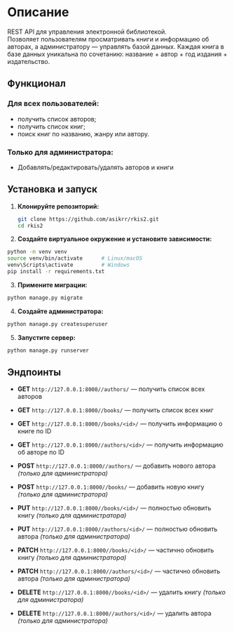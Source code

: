 # Описание
REST API для управления электронной библиотекой.  
Позволяет пользователям просматривать книги и информацию об авторах, а администратору — управлять базой данных.
Каждая книга в базе данных уникальна по сочетанию: название + автор + год издания + издательство.

## Функционал

### Для всех пользователей:
- получить список авторов;
- получить список книг;
- поиск книг по названию, жанру или автору.

### Только для администратора:
- Добавлять/редактировать/удалять авторов и книги

## Установка и запуск

1. **Клонируйте репозиторий:**
   ```bash
   git clone https://github.com/asikrr/rkis2.git
   cd rkis2
   ```
2. **Создайте виртуальное окружение и установите зависимости:**
  ```bash
  python -m venv venv
  source venv/bin/activate      # Linux/macOS
  venv\Scripts\activate         # Windows
  pip install -r requirements.txt
  ```
3. **Примените миграции:**
  ```bash
  python manage.py migrate
  ```
4. **Создайте администратора:**
  ```bash
  python manage.py createsuperuser
  ```
5. **Запустите сервер:**
  ```bash
  python manage.py runserver
  ```
## Эндпоинты

- **GET** `http://127.0.0.1:8000//authors/` — получить список всех авторов
- **GET** `http://127.0.0.1:8000//books/` — получить список всех книг
- **GET** `http://127.0.0.1:8000//books/<id>/` — получить информацию о книге по ID
- **GET** `http://127.0.0.1:8000//authors/<id>/` — получить информацию об авторе по ID
  
- **POST** `http://127.0.0.1:8000//authors/` — добавить нового автора *(только для администратора)*
- **POST** `http://127.0.0.1:8000//books/` — добавить новую книгу *(только для администратора)*
  
- **PUT** `http://127.0.0.1:8000//books/<id>/` — полностью обновить книгу *(только для администратора)*
- **PUT** `http://127.0.0.1:8000//authors/<id>/` — полностью обновить автора *(только для администратора)*
  
- **PATCH** `http://127.0.0.1:8000//books/<id>/` — частично обновить книгу *(только для администратора)*
- **PATCH** `http://127.0.0.1:8000//authors/<id>/` — частично обновить автора *(только для администратора)*
    
- **DELETE** `http://127.0.0.1:8000//books/<id>/` — удалить книгу *(только для администратора)*
- **DELETE** `http://127.0.0.1:8000//authors/<id>/` — удалить автора *(только для администратора)*
